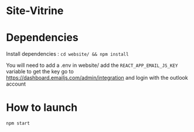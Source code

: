# Site-Vitrine

# Dependencies

Install dependencies :
```cd website/ && npm install```

You will need to add a .env in website/
add the ```REACT_APP_EMAIL_JS_KEY``` variable
to get the key go to https://dashboard.emailjs.com/admin/integration and login with the outlook account

# How to launch
```npm start```
